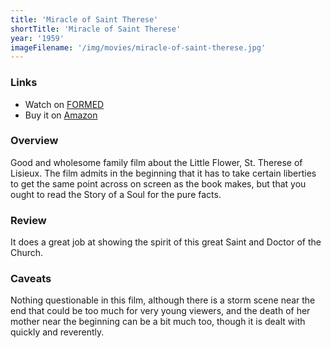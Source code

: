 ```yaml
---
title: 'Miracle of Saint Therese'
shortTitle: 'Miracle of Saint Therese'
year: '1959'
imageFilename: '/img/movies/miracle-of-saint-therese.jpg'
---
```


### Links

* Watch on [FORMED](https://watch.formed.org/miracle-of-saint-therese)
* Buy it on [Amazon](https://www.amazon.com/Miracle-St-Therese-France-Descaut/dp/B000WR8QFC)

### Overview

Good and wholesome family film about the Little Flower, St. Therese of Lisieux. The film admits in the beginning that it has to take certain liberties to get the same point across on screen as the book makes, but that you ought to read the Story of a Soul for the pure facts.

### Review

It does a great job at showing the spirit of this great Saint and Doctor of the Church.

### Caveats

Nothing questionable in this film, although there is a storm scene near the end that could be too much for very young viewers, and the death of her mother near the beginning can be a bit much too, though it is dealt with quickly and reverently.
